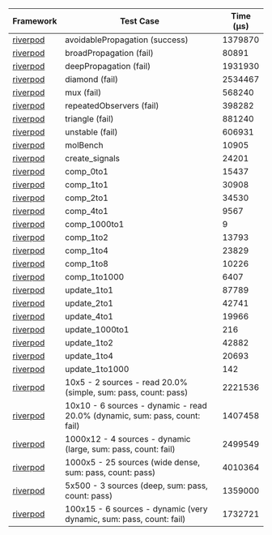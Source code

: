 | Framework | Test Case | Time (μs) |
| --- | --- | --- |
| [riverpod](https://github.com/rrousselGit/riverpod) | avoidablePropagation (success) | 1379870 |
| [riverpod](https://github.com/rrousselGit/riverpod) | broadPropagation (fail) | 80891 |
| [riverpod](https://github.com/rrousselGit/riverpod) | deepPropagation (fail) | 1931930 |
| [riverpod](https://github.com/rrousselGit/riverpod) | diamond (fail) | 2534467 |
| [riverpod](https://github.com/rrousselGit/riverpod) | mux (fail) | 568240 |
| [riverpod](https://github.com/rrousselGit/riverpod) | repeatedObservers (fail) | 398282 |
| [riverpod](https://github.com/rrousselGit/riverpod) | triangle (fail) | 881240 |
| [riverpod](https://github.com/rrousselGit/riverpod) | unstable (fail) | 606931 |
| [riverpod](https://github.com/rrousselGit/riverpod) | molBench | 10905 |
| [riverpod](https://github.com/rrousselGit/riverpod) | create_signals | 24201 |
| [riverpod](https://github.com/rrousselGit/riverpod) | comp_0to1 | 15437 |
| [riverpod](https://github.com/rrousselGit/riverpod) | comp_1to1 | 30908 |
| [riverpod](https://github.com/rrousselGit/riverpod) | comp_2to1 | 34530 |
| [riverpod](https://github.com/rrousselGit/riverpod) | comp_4to1 | 9567 |
| [riverpod](https://github.com/rrousselGit/riverpod) | comp_1000to1 | 9 |
| [riverpod](https://github.com/rrousselGit/riverpod) | comp_1to2 | 13793 |
| [riverpod](https://github.com/rrousselGit/riverpod) | comp_1to4 | 23829 |
| [riverpod](https://github.com/rrousselGit/riverpod) | comp_1to8 | 10226 |
| [riverpod](https://github.com/rrousselGit/riverpod) | comp_1to1000 | 6407 |
| [riverpod](https://github.com/rrousselGit/riverpod) | update_1to1 | 87789 |
| [riverpod](https://github.com/rrousselGit/riverpod) | update_2to1 | 42741 |
| [riverpod](https://github.com/rrousselGit/riverpod) | update_4to1 | 19966 |
| [riverpod](https://github.com/rrousselGit/riverpod) | update_1000to1 | 216 |
| [riverpod](https://github.com/rrousselGit/riverpod) | update_1to2 | 42882 |
| [riverpod](https://github.com/rrousselGit/riverpod) | update_1to4 | 20693 |
| [riverpod](https://github.com/rrousselGit/riverpod) | update_1to1000 | 142 |
| [riverpod](https://github.com/rrousselGit/riverpod) | 10x5 - 2 sources - read 20.0% (simple, sum: pass, count: pass) | 2221536 |
| [riverpod](https://github.com/rrousselGit/riverpod) | 10x10 - 6 sources - dynamic - read 20.0% (dynamic, sum: pass, count: fail) | 1407458 |
| [riverpod](https://github.com/rrousselGit/riverpod) | 1000x12 - 4 sources - dynamic (large, sum: pass, count: fail) | 2499549 |
| [riverpod](https://github.com/rrousselGit/riverpod) | 1000x5 - 25 sources (wide dense, sum: pass, count: pass) | 4010364 |
| [riverpod](https://github.com/rrousselGit/riverpod) | 5x500 - 3 sources (deep, sum: pass, count: pass) | 1359000 |
| [riverpod](https://github.com/rrousselGit/riverpod) | 100x15 - 6 sources - dynamic (very dynamic, sum: pass, count: fail) | 1732721 |

